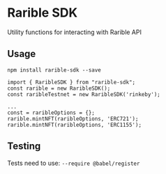 # Rarible SDK
Utility functions for interacting with Rarible API

## Usage

`npm install rarible-sdk --save`

```
import { RaribleSDK } from "rarible-sdk";
const rarible = new RaribleSDK();
const raribleTestnet = new RaribleSDK('rinkeby');

...
const = raribleOptions = {};
rarible.mintNFT(raribleOptions, 'ERC721');
rarible.mintNFT(raribleOptions, 'ERC1155');
```

## Testing

Tests need to use: `--require @babel/register`
